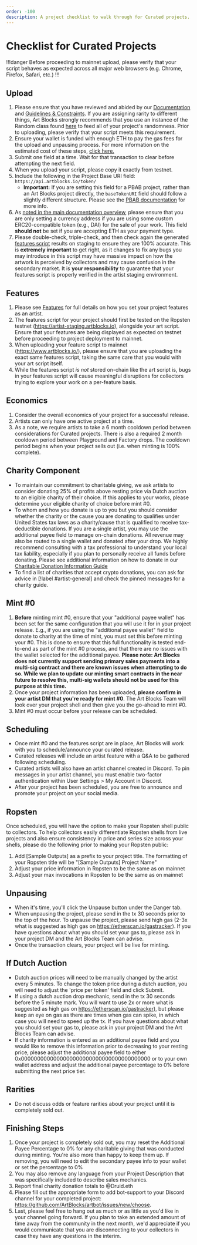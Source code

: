 ```yaml
---
order: -100
description: A project checklist to walk through for Curated projects.
---
```

# Checklist for Curated Projects

!!!danger
Before proceeding to mainnet upload, please verify that your script behaves as expected across all major web browsers (e.g. Chrome, Firefox, Safari, etc.)
!!!

## Upload

1. Please ensure that you have reviewed and abided by our [Documentation](readme/readme.md#documentation) and [Guidelines & Constraints](readme/readme.md#guidelines-and-constraints). If you are assigning rarity to different things, Art Blocks strongly recommends that you use an instance of the Random class found [here](readme/readme.md#safely-deriving-randomness-from-the-token-hash) to feed all of your project's randomness. Prior to uploading, please verify that your script meets this requirement.
2. Ensure your wallet is funded with enough ETH to pay the gas fees for the upload and unpausing process. For more information on the estimated cost of these steps, [click here.](readme/readme.md#cost)
3. Submit one field at a time. Wait for that transaction to clear before attempting the next field.
4. When you upload your script, please copy it exactly from testnet.
5. Include the following in the Project Base URI field: `https://api.artblocks.io/token/`
   * **Important:** If you are setting this field for a PBAB project, rather than an Art Blocks project directly, the `baseTokenURI` field should follow a slightly different structure. Please see the [PBAB documentation](../powered-by-art-blocks-pbab-onboarding/pbab-101/adding-new-project-shells.md) for more info.
6. As [noted in the main documentation overview](readme/readme.md), please ensure that you are only setting a currency address if you are using some custom ERC20-compatible token (e.g., DAI) for the sale of your work. This field **should not** be set if you are accepting ETH as your payment type.
7. Please double-check, triple-check, and then check again the generated [features script](readme/features.md) results on staging to ensure they are 100% accurate. This is **extremely important** to get right, as it changes to fix any bugs you may introduce in this script may have massive impact on how the artwork is perceived by collectors and may cause confusion in the secondary market. It is **your responsibility** to guarantee that your features script is properly verified in the artist staging environment.

## Features

1. Please see [Features](readme/features.md) for full details on how you set your project features as an artist.
2. The features script for your project should first be tested on the Ropsten testnet (https://artist-staging.artblocks.io), alongside your art script. Ensure that your features are being displayed as expected on testnet before proceeding to project deployment to mainnet.
3. When uploading your feature script to mainnet (https://www.artblocks.io/), please ensure that you are uploading the exact same features script, taking the same care that you would with your art script itself.
4. While the features script _is not_ stored on-chain like the art script is, bugs in your features script will cause meaningful disruptions for collectors trying to explore your work on a per-feature basis.

## Economics

1. Consider the overall economics of your project for a successful release.
2. Artists can only have one active project at a time.
3. As a note, we require artists to take a 6 month cooldown period between considerations for Curated projects. There is also a required 2 month cooldown period between Playground and Factory drops. The cooldown period begins when your project sells out (i.e. when minting is 100% complete).

## Charity Component

* To maintain our commitment to charitable giving, we ask artists to consider donating 25% of profits above resting price via Dutch auction to an eligible charity of their choice. If this applies to your works, please determine your eligible charity of choice before mint #0.
* To whom and how you donate is up to you but you should consider whether the charity or the cause you are donating to qualifies under United States tax laws as a charity/cause that is qualified to receive tax-deductible donations. If you are a single artist, you may use the additional payee field to manage on-chain donations. All revenue may also be routed to a single wallet and donated after your drop. We highly recommend consulting with a tax professional to understand your local tax liability, especially if you plan to personally receive all funds before donating. Please see additional information on how to donate in our [Charitable Donation Information Guide](https://docs.artblocks.io/creator-docs/creator-onboarding/readme/charitable-donations/#how-can-i-donate-to-charity)
* To find a list of charities that accept crypto donations, you can ask for advice in [!label #artist-general] and check the pinned messages for a charity guide.

## Mint #0

1. **Before** minting mint #0, ensure that your "additional payee wallet" has been set for the same configuration that you will use it for in your project release. E.g., if you are using the "additional payee wallet" field to donate to charity at the time of mint, you must set this before minting your #0. This is done to ensure that this full functionality is tested end-to-end as part of the mint #0 process, and that there are no issues with the wallet selected for the additional payee. **Please note: Art Blocks does not currently support sending primary sales payments into a multi-sig contract and there are known issues when attempting to do so. While we plan to update our minting smart contracts in the near future to resolve this, multi-sig wallets should not be used for this purpose at this time.**
2. Once your project information has been uploaded, **please confirm in your artist DM that you're ready for mint #0**. The Art Blocks Team will look over your project shell and then give you the go-ahead to mint #0. 
3. Mint #0 must occur before your release can be scheduled.

## Scheduling

* Once mint #0 and the features script are in place, Art Blocks will work with you to schedule/announce your curated release.
* Curated releases will include an artist feature with a Q\&A to be gathered following scheduling.
* Curated artists will also have an artist channel created in Discord. To pin messages in your artist channel, you must enable two-factor authentication within User Settings > My Account in Discord.
* After your project has been scheduled, you are free to announce and promote your project on your social media.

## Ropsten
Once scheduled, you will have the option to make your Ropsten shell public to collectors. To help collectors easily differentiate Ropsten shells from live projects and also ensure consistency in price and series size across your shells, please do the following prior to making your Ropsten public:
1. Add [Sample Outputs] as a prefix to your project title. The formatting of your Ropsten title will be "[Sample Outputs] Project Name"
2. Adjust your price information in Ropsten to be the same as on mainnet
3. Adjust your max invocations in Ropsten to be the same as on mainnet

## Unpausing

* When it's time, you'll click the Unpause button under the Danger tab.
* When unpausing the project, please send in the tx 30 seconds prior to the top of the hour. To unpause the project, please send high gas (2-3x what is suggested as high gas on https://etherscan.io/gastracker). If you have questions about what you should set your gas to, please ask in your project DM and the Art Blocks Team can advise.
* Once the transaction clears, your project will be live for minting.

## If Dutch Auction

* Dutch auction prices will need to be manually changed by the artist every 5 minutes. To change the token price during a dutch auction, you will need to adjust the 'price per token' field and click Submit.
* If using a dutch auction drop mechanic, send in the tx 30 seconds before the 5 minute mark. You will want to use 2x or more what is suggested as high gas on https://etherscan.io/gastracker), but please keep an eye on gas as there are times when gas can spike, in which case you will need to speed up the tx. If you have questions about what you should set your gas to, please ask in your project DM and the Art Blocks Team can advise.
* If charity information is entered as an additional payee field and you would like to remove this information prior to decreasing to your resting price, please adjust the additional payee field to either 0x0000000000000000000000000000000000000000 or to your own wallet address and adjust the additional payee percentage to 0% before submitting the next price tier.

## Rarities

* Do not discuss odds or feature rarities about your project until it is completely sold out.

## Finishing Steps

1. Once your project is completely sold out, you may reset the Additional Payee Percentage to 0% for any charitable giving that was conducted during minting. You're also more than happy to keep them up. If removing, you will need to edit the secondary payee info to your wallet or set the percentage to 0%
2. You may also remove any language from your Project Description that was specifically included to describe sales mechanics.
3. Report final charity donation totals to @Druid.eth
4. Please fill out the appropriate form to add bot-support to your Discord channel for your completed project: https://github.com/ArtBlocks/artbot/issues/new/choose.
5. Last, please feel free to hang out as much or as little as you'd like in your channel going forward. If you plan to take an extended amount of time away from the community in the next month, we'd appreciate if you would communicate that you are disconnecting to your collectors in case they have any questions in the interim.
